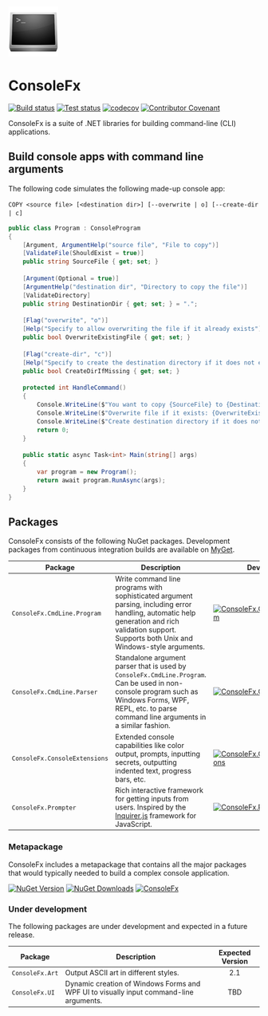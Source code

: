 ![ConsoleFx](shared/Logo.png)
# ConsoleFx

[![Build status](https://img.shields.io/appveyor/ci/JeevanJames/consolefx.svg)](https://ci.appveyor.com/project/JeevanJames/consolefx)
[![Test status](https://img.shields.io/appveyor/tests/JeevanJames/consolefx.svg)](https://ci.appveyor.com/project/JeevanJames/consolefx/build/tests)
[![codecov](https://codecov.io/gh/JeevanJames/ConsoleFx/branch/master/graph/badge.svg)](https://codecov.io/gh/JeevanJames/ConsoleFx)
[![Contributor Covenant](https://img.shields.io/badge/Contributor%20Covenant-2.1-4baaaa.svg)](CODE_OF_CONDUCT.md)

ConsoleFx is a suite of .NET libraries for building command-line (CLI) applications.

## Build console apps with command line arguments
The following code simulates the following made-up console app:

`COPY <source file> [<destination dir>] [--overwrite | o] [--create-dir | c]`

```cs
public class Program : ConsoleProgram
{
    [Argument, ArgumentHelp("source file", "File to copy")]
    [ValidateFile(ShouldExist = true)]
    public string SourceFile { get; set; }
    
    [Argument(Optional = true)]
    [ArgumentHelp("destination dir", "Directory to copy the file")]
    [ValidateDirectory]
    public string DestinationDir { get; set; } = ".";
    
    [Flag("overwrite", "o")]
    [Help("Specify to allow overwriting the file if it already exists")]
    public bool OverwriteExistingFile { get; set; }
    
    [Flag("create-dir", "c")]
    [Help("Specify to create the destination directory if it does not exist")]
    public bool CreateDirIfMissing { get; set; }
    
    protected int HandleCommand()
    {
        Console.WriteLine($"You want to copy {SourceFile} to {DestinationDir}");
        Console.WriteLine($"Overwrite file if it exists: {OverwriteExistingFile}");
        Console.WriteLine($"Create destination directory if it does not exist: {CreateDirIfMissing}");
        return 0;
    }
    
    public static async Task<int> Main(string[] args)
    {
        var program = new Program();
        return await program.RunAsync(args);
    }
}
```

## Packages
ConsoleFx consists of the following NuGet packages. Development packages from continuous integration builds are available on [MyGet](https://myget.org/gallery/consolefx).

Package | Description | Dev Build
--------|-------------|----------
`ConsoleFx.CmdLine.Program` | Write command line programs with sophisticated argument parsing, including error handling, automatic help generation and rich validation support. Supports both Unix and Windows-style arguments. | [![ConsoleFx.CmdLine.Program](https://img.shields.io/myget/consolefx/v/ConsoleFx.CmdLine.Program.svg)](https://www.myget.org/feed/consolefx/package/nuget/ConsoleFx.CmdLine.Program)
`ConsoleFx.CmdLine.Parser` | Standalone argument parser that is used by `ConsoleFx.CmdLine.Program`. Can be used in non-console program such as Windows Forms, WPF, REPL, etc. to parse command line arguments in a similar fashion. | [![ConsoleFx.CmdLine.Parser](https://img.shields.io/myget/consolefx/v/ConsoleFx.CmdLine.Parser.svg)](https://www.myget.org/feed/consolefx/package/nuget/ConsoleFx.CmdLine.Parser)
`ConsoleFx.ConsoleExtensions` | Extended console capabilities like color output, prompts, inputting secrets, outputting indented text, progress bars, etc. | [![ConsoleFx.ConsoleExtensions](https://img.shields.io/myget/consolefx/v/ConsoleFx.ConsoleExtensions.svg)](https://www.myget.org/feed/consolefx/package/nuget/ConsoleFx.ConsoleExtensions)
`ConsoleFx.Prompter` | Rich interactive framework for getting inputs from users. Inspired by the [Inquirer.js](https://github.com/SBoudrias/Inquirer.js) framework for JavaScript. | [![ConsoleFx.Prompter](https://img.shields.io/myget/consolefx/v/ConsoleFx.Prompter.svg)](https://www.myget.org/feed/consolefx/package/nuget/ConsoleFx.Prompter)

### Metapackage
ConsoleFx includes a metapackage that contains all the major packages that would typically needed to build a complex console application.

[![NuGet Version](http://img.shields.io/nuget/v/ConsoleFx.svg?style=flat)](https://www.nuget.org/packages/ConsoleFx/) [![NuGet Downloads](https://img.shields.io/nuget/dt/ConsoleFx.svg)](https://www.nuget.org/packages/ConsoleFx/) [![ConsoleFx](https://img.shields.io/myget/consolefx/vpre/ConsoleFx.svg)](https://www.myget.org/feed/consolefx/package/nuget/ConsoleFx)

### Under development
The following packages are under development and expected in a future release.

Package | Description | Expected Version
--------|-------------|:---------------:
`ConsoleFx.Art` | Output ASCII art in different styles. | 2.1
`ConsoleFx.UI` | Dynamic creation of Windows Forms and WPF UI to visually input command-line arguments. | TBD
